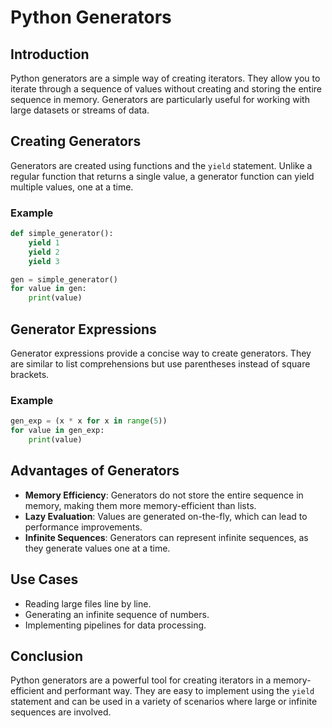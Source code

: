 # Python Generators

## Introduction
Python generators are a simple way of creating iterators. They allow you to iterate through a sequence of values without creating and storing the entire sequence in memory. Generators are particularly useful for working with large datasets or streams of data.

## Creating Generators
Generators are created using functions and the `yield` statement. Unlike a regular function that returns a single value, a generator function can yield multiple values, one at a time.

### Example
```python
def simple_generator():
    yield 1
    yield 2
    yield 3

gen = simple_generator()
for value in gen:
    print(value)
```

## Generator Expressions
Generator expressions provide a concise way to create generators. They are similar to list comprehensions but use parentheses instead of square brackets.

### Example
```python
gen_exp = (x * x for x in range(5))
for value in gen_exp:
    print(value)
```

## Advantages of Generators
- **Memory Efficiency**: Generators do not store the entire sequence in memory, making them more memory-efficient than lists.
- **Lazy Evaluation**: Values are generated on-the-fly, which can lead to performance improvements.
- **Infinite Sequences**: Generators can represent infinite sequences, as they generate values one at a time.

## Use Cases
- Reading large files line by line.
- Generating an infinite sequence of numbers.
- Implementing pipelines for data processing.

## Conclusion
Python generators are a powerful tool for creating iterators in a memory-efficient and performant way. They are easy to implement using the `yield` statement and can be used in a variety of scenarios where large or infinite sequences are involved.
